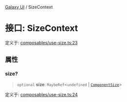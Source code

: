 [Galaxy UI](../index.md) / SizeContext

# 接口: SizeContext

定义于: [composables/use-size.ts:23](https://github.com/zhengxs2018/galaxy-vue/blob/18351a97cf2fa884bcabac6a998436dfdeb4a603/packages/galaxy-ui/src/composables/use-size.ts#L23)

## 属性

### size?

> `optional` **size**: `MaybeRef`\<`undefined` \| [`ComponentSize`](../type-aliases/ComponentSize.md)\>

定义于: [composables/use-size.ts:24](https://github.com/zhengxs2018/galaxy-vue/blob/18351a97cf2fa884bcabac6a998436dfdeb4a603/packages/galaxy-ui/src/composables/use-size.ts#L24)
